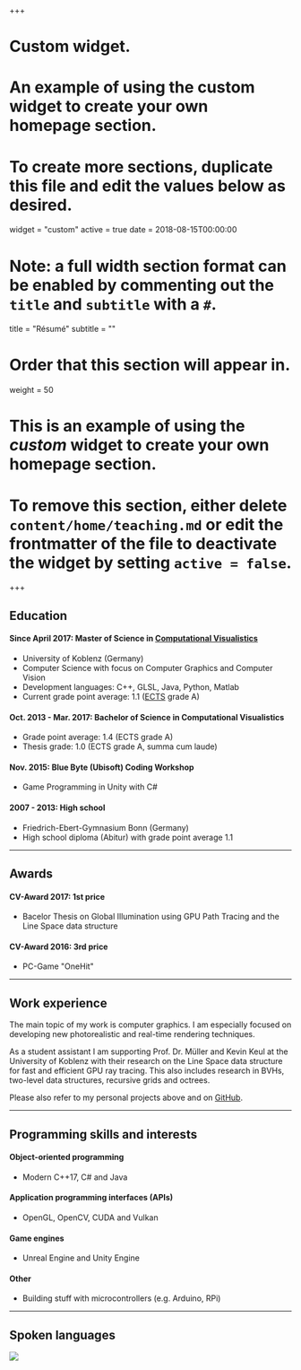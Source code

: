 +++
# Custom widget.
# An example of using the custom widget to create your own homepage section.
# To create more sections, duplicate this file and edit the values below as desired.
widget = "custom"
active = true
date = 2018-08-15T00:00:00

# Note: a full width section format can be enabled by commenting out the `title` and `subtitle` with a `#`.
title = "Résumé"
subtitle = ""

# Order that this section will appear in.
weight = 50

# This is an example of using the *custom* widget to create your own homepage section.

# To remove this section, either delete `content/home/teaching.md` or edit the frontmatter of the file to deactivate the widget by setting `active = false`.

+++

## Education
#### Since April 2017: Master of Science in [Computational Visualistics](https://www.uni-koblenz-landau.de/en/campus-koblenz/fb4/icv/)

- University of Koblenz (Germany)
- Computer Science with focus on Computer Graphics and Computer Vision
- Development languages: C++, GLSL, Java, Python, Matlab
- Current grade point average: 1.1 ([ECTS](https://en.wikipedia.org/wiki/ECTS_grading_scale) grade A)

#### Oct. 2013 - Mar. 2017: Bachelor of Science in Computational Visualistics

- Grade point average: 1.4 (ECTS grade A)
- Thesis grade: 1.0 (ECTS grade A, summa cum laude)

#### Nov. 2015: Blue Byte (Ubisoft) Coding Workshop

- Game Programming in Unity with C#

#### 2007 - 2013: High school

- Friedrich-Ebert-Gymnasium Bonn (Germany)
- High school diploma (Abitur) with grade point average 1.1

___

## Awards

#### CV-Award 2017: 1st price

- Bacelor Thesis on Global Illumination using GPU Path Tracing and the Line Space data structure

#### CV-Award 2016: 3rd price

- PC-Game "OneHit"

___

## Work experience

The main topic of my work is computer graphics. I am especially focused on developing new photorealistic and real-time rendering techniques.

As a student assistant I am supporting Prof. Dr. Müller and Kevin Keul at the University of Koblenz with their research on the Line Space data structure for fast and efficient GPU ray tracing. 
This also includes research in BVHs, two-level data structures, recursive grids and octrees.

Please also refer to my personal projects above and on [GitHub](https://github.com/f-schroeder).

___

## Programming skills and interests

#### Object-oriented programming

- Modern C++17, C# and Java

#### Application programming interfaces (APIs)

- OpenGL, OpenCV, CUDA and Vulkan

#### Game engines

- Unreal Engine and Unity Engine

#### Other

- Building stuff with microcontrollers (e.g. Arduino, RPi)

___

## Spoken languages

![](img/languages.png)
